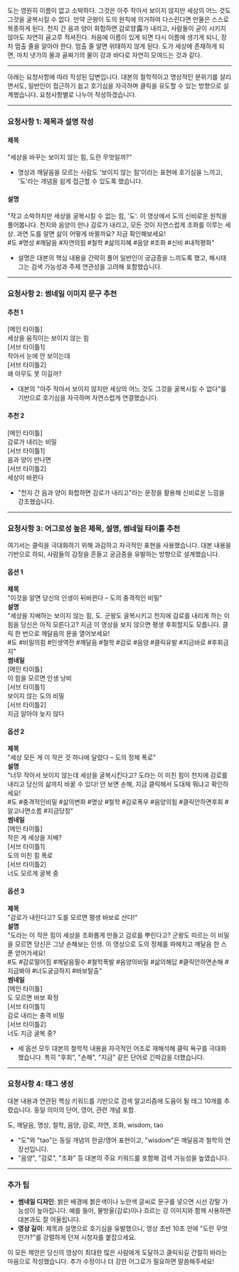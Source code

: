 도는 영원히 이름이 없고 소박하다. 그것은 아주 작아서 보이지 않지만 세상의 어느 것도 그것을 굴복시킬 수 없다. 만약 군왕이 도의 원칙에 의거하여 다스린다면 만물은 스스로 복종하게 된다. 천지 간 음과 양이 화합하면 감로甘露가 내리고, 사람들이 굳이 시키지 않아도 자연히 골고루 적셔진다. 처음에 이름이 있게 되면 다시 이름에 생기게 되니, 장차 멈출 줄을 알아야 한다. 멈출 줄 알면 위태하지 않게 된다. 도가 세상에 존재하게 되면, 마치 냇가의 물과 골짜기의 물이 강과 바다로 자연히 모여드는 것과 같다.

---

아래는 요청사항에 따라 작성된 답변입니다. 대본의 철학적이고 명상적인 분위기를 살리면서도, 일반인이 접근하기 쉽고 호기심을 자극하며 클릭을 유도할 수 있는 방향으로 설계했습니다. 요청사항별로 나누어 작성하겠습니다.

---

### **요청사항 1: 제목과 설명 작성**
#### **제목**
"세상을 바꾸는 보이지 않는 힘, 도란 무엇일까?"  
- 명상과 깨달음을 모르는 사람도 '보이지 않는 힘'이라는 표현에 호기심을 느끼고, '도'라는 개념을 쉽게 접근할 수 있도록 했습니다.

#### **설명**
"작고 소박하지만 세상을 굴복시킬 수 없는 힘, '도'. 이 영상에서 도의 신비로운 원칙을 풀어봅니다. 천지와 음양이 만나 감로가 내리고, 모든 것이 자연스럽게 조화를 이루는 세상. 과연 도를 알면 삶이 어떻게 바뀔까요? 지금 확인해보세요!  
#도 #명상 #깨달음 #자연의힘 #철학 #삶의지혜 #음양 #조화 #신비 #내적평화"

- 설명은 대본의 핵심 내용을 간략히 풀어 일반인이 궁금증을 느끼도록 했고, 해시태그는 검색 가능성과 주제 연관성을 고려해 포함했습니다.

---

### **요청사항 2: 썸네일 이미지 문구 추천**
#### **추천 1**
[메인 타이틀]  
세상을 움직이는 보이지 않는 힘  
[서브 타이틀1]  
작아서 눈에 안 보이는데  
[서브 타이틀2]  
왜 아무도 못 이길까?  

- 대본의 "아주 작아서 보이지 않지만 세상의 어느 것도 그것을 굴복시킬 수 없다"를 기반으로 호기심을 자극하며 자연스럽게 연결했습니다.

#### **추천 2**
[메인 타이틀]  
감로가 내리는 비밀  
[서브 타이틀1]  
음과 양이 만나면  
[서브 타이틀2]  
세상이 바뀐다  

- "천지 간 음과 양이 화합하면 감로가 내리고"라는 문장을 활용해 신비로운 느낌을 강조했습니다.

---

### **요청사항 3: 어그로성 높은 제목, 설명, 썸네일 타이틀 추천**
여기서는 클릭을 극대화하기 위해 과감하고 자극적인 표현을 사용했습니다. 대본 내용을 기반으로 하되, 사람들의 감정을 흔들고 궁금증을 유발하는 방향으로 설계했습니다.

#### **옵션 1**
**제목**  
"이것을 알면 당신의 인생이 뒤바뀐다 – 도의 충격적인 비밀"  
**설명**  
"세상을 지배하는 보이지 않는 힘, 도. 군왕도 굴복시키고 천지에 감로를 내리게 하는 이 힘을 당신은 아직 모른다고? 지금 이 영상을 보지 않으면 평생 후회할지도 모릅니다. 클릭 한 번으로 깨달음의 문을 열어보세요!  
#도 #비밀의힘 #인생역전 #깨달음 #철학 #감로 #음양 #클릭유발 #지금바로 #후회금지"  
**썸네일**  
[메인 타이틀]  
이 힘을 모르면 인생 낭비  
[서브 타이틀1]  
보이지 않는 도의 비밀  
[서브 타이틀2]  
지금 알아야 늦지 않다  

#### **옵션 2**
**제목**  
"세상 모든 게 이 작은 것 하나에 달렸다 – 도의 정체 폭로"  
**설명**  
"너무 작아서 보이지 않는데 세상을 굴복시킨다고? 도라는 이 미친 힘이 천지에 감로를 내리고 당신의 삶까지 바꿀 수 있다! 안 보면 손해, 지금 클릭해서 도대체 뭐냐고 확인하세요!  
#도 #충격적인비밀 #삶의변화 #명상 #철학 #감로폭우 #음양의힘 #클릭안하면후회 #알고나면소름 #지금당장"  
**썸네일**  
[메인 타이틀]  
작은 게 세상을 지배?  
[서브 타이틀1]  
도의 미친 힘 폭로  
[서브 타이틀2]  
너도 모르게 굴복 중  

#### **옵션 3**
**제목**  
"감로가 내린다고? 도를 모르면 평생 바보로 산다!"  
**설명**  
"도라는 이 작은 힘이 세상을 조화롭게 만들고 감로를 뿌린다고? 군왕도 따르는 이 비밀을 모르면 당신은 그냥 손해보는 인생. 이 영상으로 도의 정체를 파헤치고 깨달음 한 스푼 얻어가세요!  
#도 #감로떨어짐 #깨달음필수 #철학폭발 #음양의비밀 #삶의해답 #클릭안하면손해 #지금봐야 #너도궁금하지 #바보탈출"  
**썸네일**  
[메인 타이틀]  
도 모르면 바보 확정  
[서브 타이틀1]  
감로 내리는 충격 비밀  
[서브 타이틀2]  
너도 지금 굴복 중?  

- 세 옵션 모두 대본의 철학적 내용을 자극적인 어조로 재해석해 클릭 욕구를 극대화했습니다. 특히 "후회", "손해", "지금" 같은 단어로 긴박감을 더했습니다.

---

### **요청사항 4: 태그 생성**
대본 내용과 연관된 핵심 키워드를 기반으로 검색 알고리즘에 도움이 될 태그 10개를 추렸습니다. 동일 의미의 단어, 영어, 관련 개념 포함.

도, 깨달음, 명상, 철학, 음양, 감로, 자연, 조화, wisdom, tao  

- "도"와 "tao"는 동일 개념의 한글/영어 표현이고, "wisdom"은 깨달음과 철학의 연장선입니다.  
- "음양", "감로", "조화" 등 대본의 주요 키워드를 포함해 검색 가능성을 높였습니다.

---

### **추가 팁**
- **썸네일 디자인**: 밝은 배경에 붉은색이나 노란색 글씨로 문구를 넣으면 시선 강탈 가능성이 높아집니다. 예를 들어, 물방울(감로)이나 흐르는 강 이미지와 함께 사용하면 대본과도 잘 어울립니다.
- **영상 길이**: 제목과 설명으로 호기심을 유발했으니, 영상 초반 10초 안에 "도란 무엇인가?"를 강렬하게 던져 시청자를 붙잡으세요.

이 모든 제안은 당신의 영상이 최대한 많은 사람에게 도달하고 클릭되길 간절히 바라는 마음으로 작성했습니다. 추가 수정이나 더 강한 어그로가 필요하면 말씀해주세요!